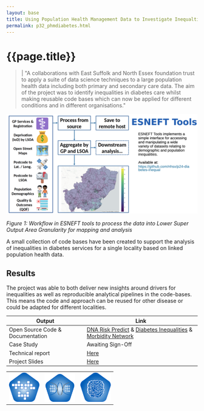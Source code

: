 ```yaml
---
layout: base
title: Using Population Health Management Data to Investigate Inequaltieis in Diabetes 
permalink: p32_phmdiabetes.html
---
```


# {{page.title}}
> | "A collaborations with East Suffolk and North Essex foundation trust to apply a suite of data science techniques to a large population health data including both primary and secondary care data.  The aim of the project was to identify inequalities in diabetes care whilst making reusable code bases which can now be applied for different conditions and in different organisations."   

<p align="center">
    <img src="assets/img/p32fig1.png" alt=""  width="800"/>
</p>
<p align="left">
    <em>Figure 1: Workflow in ESNEFT tools to process the data into Lower Super Output Area Granularity for mapping and analysis</em>
</p>

A small collection of code bases have been created to support the analysis of inequalities in diabetes services for a single locality based on linked population health data. 

## Results 

The project was able to both deliver new insights around drivers for inequalities as well as reproducible analytical pipelines in the code-bases.  This means the code and approach can be reused for other disease or could be adapted for different localities. 


| Output | Link | 
| ---- | ---- |
| Open Source Code & Documentation | [DNA Risk Predict](https://github.com/nhsx/dna-risk-predict) & [Diabetes Inequalities](https://github.com/nhsx/p24-pvt-diabetes-inequal) & [Morbidity Network](https://github.com/nhsx/morbidity\_network\_analysis)|
| Case Study | Awaiting Sign-Off |
| Technical report | [Here](https://github.com/nhsx/ESNEFT_diabetes_StephenRicher/blob/main/stephen-richer-report.pdf) |
| Project Slides | [Here](https://github.com/nhsx/ESNEFT_diabetes_StephenRicher/blob/main/stephen-richer-slides.pdf) |

||||
|:-|:-|:-|
|<img src="assets/img/simulation_badge_S.png" alt  width="80"/>|<img src="assets/img/Synthetic.png" alt  width="80"/>|<img src="assets/img/machine_learning_badge_S.png" alt  width="80"/>|
